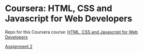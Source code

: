 # Coursera: HTML, CSS and Javascript for Web Developers

Repo for this Coursera course: [HTML, CSS and Javascript for Web Developers](https://github.com/jhu-ep-coursera/fullstack-course4)


[Assignment 2](https://fikril.github.io/coursera-fullstack-course4/module2-solution/)
